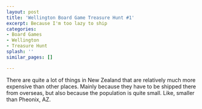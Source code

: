 ```yaml
---
layout: post
title: 'Wellington Board Game Treasure Hunt #1'
excerpt: Because I'm too lazy to ship
categories:
- Board Games
- Wellington
- Treasure Hunt
splash: ''
similar_pages: []

---
```

There are quite a lot of things in New Zealand that are relatively much more expensive than other places. Mainly because they have to be shipped there from overseas, but also because the population is quite small. Like, smaller than Pheonix, AZ.